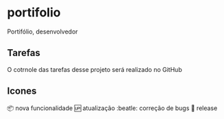 # portifolio
Portifólio, desenvolvedor 

## Tarefas
O cotrnole das tarefas desse projeto será realizado no GitHub

## Icones
:package: nova funcionalidade
:up: atualização
:beatle: correção de bugs
:checkered_flag: release
